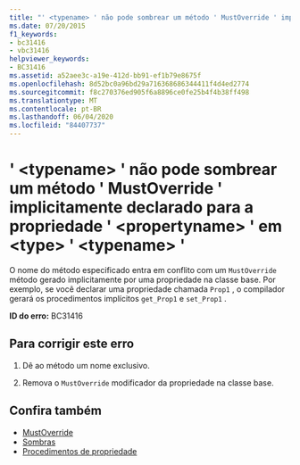 ```yaml
---
title: "' <typename> ' não pode sombrear um método ' MustOverride ' implicitamente declarado para a propriedade ' <propertyname> ' em <type> ' <typename> '"
ms.date: 07/20/2015
f1_keywords:
- bc31416
- vbc31416
helpviewer_keywords:
- BC31416
ms.assetid: a52aee3c-a19e-412d-bb91-ef1b79e8675f
ms.openlocfilehash: 8d52bc0a96bd29a716368686344411f4d4ed2774
ms.sourcegitcommit: f8c270376ed905f6a8896ce0fe25b4f4b38ff498
ms.translationtype: MT
ms.contentlocale: pt-BR
ms.lasthandoff: 06/04/2020
ms.locfileid: "84407737"
---
```

# <a name="typename-cannot-shadow-a-mustoverride-method-implicitly-declared-for-property-propertyname-in-type-typename"></a>' \<typename> ' não pode sombrear um método ' MustOverride ' implicitamente declarado para a propriedade ' \<propertyname> ' em \<type> ' \<typename> '
O nome do método especificado entra em conflito com um `MustOverride` método gerado implicitamente por uma propriedade na classe base. Por exemplo, se você declarar uma propriedade chamada `Prop1` , o compilador gerará os procedimentos implícitos `get_Prop1` e `set_Prop1` .  
  
 **ID do erro:** BC31416  
  
## <a name="to-correct-this-error"></a>Para corrigir este erro  
  
1. Dê ao método um nome exclusivo.  
  
2. Remova o `MustOverride` modificador da propriedade na classe base.  
  
## <a name="see-also"></a>Confira também

- [MustOverride](../language-reference/modifiers/mustoverride.md)
- [Sombras](../language-reference/modifiers/shadows.md)
- [Procedimentos de propriedade](../programming-guide/language-features/procedures/property-procedures.md)
